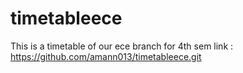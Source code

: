 # timetableece 
This is a timetable of our ece branch for 4th sem
link : https://github.com/amann013/timetableece.git
